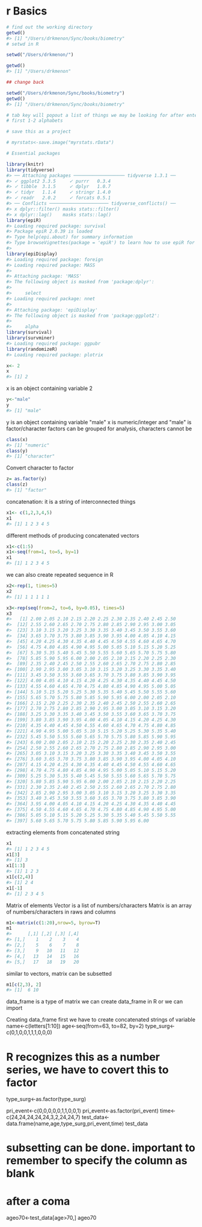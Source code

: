 # r Basics


```r
# find out the working directory
getwd()
#> [1] "/Users/drkmenon/Sync/books/biometry"
# setwd in R

setwd("/Users/drkmenon/")

getwd()
#> [1] "/Users/drkmenon"

## change back
```




```r
setwd("/Users/drkmenon/Sync/books/biometry")
getwd()
#> [1] "/Users/drkmenon/Sync/books/biometry"

# tab key will popout a list of things we may be looking for after entering 
# first 1-2 alphabets

# save this as a project

# myrstats<-save.image("myrstats.rData")

# Essential packages
```




```r
library(knitr)
library(tidyverse)
#> ── Attaching packages ─────────────────── tidyverse 1.3.1 ──
#> ✓ ggplot2 3.3.5     ✓ purrr   0.3.4
#> ✓ tibble  3.1.5     ✓ dplyr   1.0.7
#> ✓ tidyr   1.1.4     ✓ stringr 1.4.0
#> ✓ readr   2.0.2     ✓ forcats 0.5.1
#> ── Conflicts ────────────────────── tidyverse_conflicts() ──
#> x dplyr::filter() masks stats::filter()
#> x dplyr::lag()    masks stats::lag()
library(epiR)
#> Loading required package: survival
#> Package epiR 2.0.39 is loaded
#> Type help(epi.about) for summary information
#> Type browseVignettes(package = 'epiR') to learn how to use epiR for applied epidemiological analyses
#> 
library(epiDisplay)
#> Loading required package: foreign
#> Loading required package: MASS
#> 
#> Attaching package: 'MASS'
#> The following object is masked from 'package:dplyr':
#> 
#>     select
#> Loading required package: nnet
#> 
#> Attaching package: 'epiDisplay'
#> The following object is masked from 'package:ggplot2':
#> 
#>     alpha
library(survival)
library(survminer)
#> Loading required package: ggpubr
library(randomizeR)
#> Loading required package: plotrix
```




```r
x<- 2
x
#> [1] 2
```
x is an object containing variable 2


```r
y<-"male"
y
#> [1] "male"
```
 y is an object containing variable "male"
 x is numeric/integer and "male" is factor/character
 factors can be grouped for analysis, characters cannot be

```r
class(x)
#> [1] "numeric"
class(y)
#> [1] "character"
```


 Convert character to factor

```r
z= as.factor(y)
class(z)
#> [1] "factor"
```
concatenation: it is a string of interconnected things

```r
x1<- c(1,2,3,4,5)
x1
#> [1] 1 2 3 4 5
```

 different methods of producing concatenated vectors

```r
x1<-c(1:5)
x1<-seq(from=1, to=5, by=1)
x1
#> [1] 1 2 3 4 5
```
 we can also create repeated sequence in R

```r
x2<-rep(1, times=5)
x2
#> [1] 1 1 1 1 1

x3<-rep(seq(from=2, to=6, by=0.05), times=5)
x3
#>   [1] 2.00 2.05 2.10 2.15 2.20 2.25 2.30 2.35 2.40 2.45 2.50
#>  [12] 2.55 2.60 2.65 2.70 2.75 2.80 2.85 2.90 2.95 3.00 3.05
#>  [23] 3.10 3.15 3.20 3.25 3.30 3.35 3.40 3.45 3.50 3.55 3.60
#>  [34] 3.65 3.70 3.75 3.80 3.85 3.90 3.95 4.00 4.05 4.10 4.15
#>  [45] 4.20 4.25 4.30 4.35 4.40 4.45 4.50 4.55 4.60 4.65 4.70
#>  [56] 4.75 4.80 4.85 4.90 4.95 5.00 5.05 5.10 5.15 5.20 5.25
#>  [67] 5.30 5.35 5.40 5.45 5.50 5.55 5.60 5.65 5.70 5.75 5.80
#>  [78] 5.85 5.90 5.95 6.00 2.00 2.05 2.10 2.15 2.20 2.25 2.30
#>  [89] 2.35 2.40 2.45 2.50 2.55 2.60 2.65 2.70 2.75 2.80 2.85
#> [100] 2.90 2.95 3.00 3.05 3.10 3.15 3.20 3.25 3.30 3.35 3.40
#> [111] 3.45 3.50 3.55 3.60 3.65 3.70 3.75 3.80 3.85 3.90 3.95
#> [122] 4.00 4.05 4.10 4.15 4.20 4.25 4.30 4.35 4.40 4.45 4.50
#> [133] 4.55 4.60 4.65 4.70 4.75 4.80 4.85 4.90 4.95 5.00 5.05
#> [144] 5.10 5.15 5.20 5.25 5.30 5.35 5.40 5.45 5.50 5.55 5.60
#> [155] 5.65 5.70 5.75 5.80 5.85 5.90 5.95 6.00 2.00 2.05 2.10
#> [166] 2.15 2.20 2.25 2.30 2.35 2.40 2.45 2.50 2.55 2.60 2.65
#> [177] 2.70 2.75 2.80 2.85 2.90 2.95 3.00 3.05 3.10 3.15 3.20
#> [188] 3.25 3.30 3.35 3.40 3.45 3.50 3.55 3.60 3.65 3.70 3.75
#> [199] 3.80 3.85 3.90 3.95 4.00 4.05 4.10 4.15 4.20 4.25 4.30
#> [210] 4.35 4.40 4.45 4.50 4.55 4.60 4.65 4.70 4.75 4.80 4.85
#> [221] 4.90 4.95 5.00 5.05 5.10 5.15 5.20 5.25 5.30 5.35 5.40
#> [232] 5.45 5.50 5.55 5.60 5.65 5.70 5.75 5.80 5.85 5.90 5.95
#> [243] 6.00 2.00 2.05 2.10 2.15 2.20 2.25 2.30 2.35 2.40 2.45
#> [254] 2.50 2.55 2.60 2.65 2.70 2.75 2.80 2.85 2.90 2.95 3.00
#> [265] 3.05 3.10 3.15 3.20 3.25 3.30 3.35 3.40 3.45 3.50 3.55
#> [276] 3.60 3.65 3.70 3.75 3.80 3.85 3.90 3.95 4.00 4.05 4.10
#> [287] 4.15 4.20 4.25 4.30 4.35 4.40 4.45 4.50 4.55 4.60 4.65
#> [298] 4.70 4.75 4.80 4.85 4.90 4.95 5.00 5.05 5.10 5.15 5.20
#> [309] 5.25 5.30 5.35 5.40 5.45 5.50 5.55 5.60 5.65 5.70 5.75
#> [320] 5.80 5.85 5.90 5.95 6.00 2.00 2.05 2.10 2.15 2.20 2.25
#> [331] 2.30 2.35 2.40 2.45 2.50 2.55 2.60 2.65 2.70 2.75 2.80
#> [342] 2.85 2.90 2.95 3.00 3.05 3.10 3.15 3.20 3.25 3.30 3.35
#> [353] 3.40 3.45 3.50 3.55 3.60 3.65 3.70 3.75 3.80 3.85 3.90
#> [364] 3.95 4.00 4.05 4.10 4.15 4.20 4.25 4.30 4.35 4.40 4.45
#> [375] 4.50 4.55 4.60 4.65 4.70 4.75 4.80 4.85 4.90 4.95 5.00
#> [386] 5.05 5.10 5.15 5.20 5.25 5.30 5.35 5.40 5.45 5.50 5.55
#> [397] 5.60 5.65 5.70 5.75 5.80 5.85 5.90 5.95 6.00
```
 extracting elements from concatenated string

```r
x1
#> [1] 1 2 3 4 5
x1[3]
#> [1] 3
x1[1:3]
#> [1] 1 2 3
x1[c(2,4)]
#> [1] 2 4
x1[-1]
#> [1] 2 3 4 5
```
 Matrix of elements
 Vector is a list of numbers/characters
 Matrix is an array of numbers/characters in raws and columns

```r
m1<-matrix(c(1:20),nrow=5, byrow=T)
m1
#>      [,1] [,2] [,3] [,4]
#> [1,]    1    2    3    4
#> [2,]    5    6    7    8
#> [3,]    9   10   11   12
#> [4,]   13   14   15   16
#> [5,]   17   18   19   20
```
 similar to vectors, matrix can be subsetted

```r
m1[c(2,3), 2]
#> [1]  6 10
```
 data_frame is a type of matrix
 we can create data_frame in R or we can import

 Creating data_frame
 first we have to create concatenated strings of variable
name<-c(letters[1:10])
age<-seq(from=63, to=82, by=2)
type_surg<- c(0,1,0,0,1,1,1,0,0,0)

# R recognizes this as a number series, we have to covert this to factor
type_surg<-as.factor(type_surg)

pri_event<-c(0,0,0,0,0,1,1,0,0,1)
pri_event<-as.factor(pri_event)
time<-c(24,24,24,24,24,3,2,24,24,7)
test_data<- data.frame(name,age,type_surg,pri_event,time)
test_data

# subsetting can be done. important to remember to specify the column as blank 
# after a coma
ageo70<-test_data[age>70,]
ageo70

```

